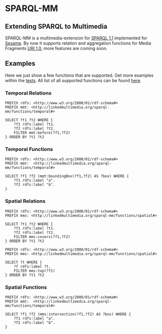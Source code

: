 # SPARQL-MM
## Extending SPARQL to Multimedia

SPARQL-MM is a multimedia-extension for [SPARQL 1.1](http://www.w3.org/TR/sparql11-query/) implemented for [Sesame](http://www.openrdf.org/).
By now it supports relation and aggregation functions for Media Fragments [URI 1.0](http://www.w3.org/TR/media-frags/), more features are coming soon.

## Examples
Here we just show a few functions that are supported. Get more examples within the [tests](https://github.com/tkurz/sparql-mm/blob/master/src/test/java/com/github/tkurz/sparqlmm).
All list of all supported functions can be found [here](https://github.com/tkurz/sparql-mm/blob/master/doc/functions.md).

### Temporal Relations

```SPARQL
PREFIX rdfs: <http://www.w3.org/2000/01/rdf-schema#>
PREFIX mmt: <http://linkedmultimedia.org/sparql-mm/functions/temporal#>

SELECT ?t1 ?t2 WHERE {
    ?f1 rdfs:label ?t1.
    ?f2 rdfs:label ?t2.
    FILTER mmt:before(?f1,?f2)
} ORDER BY ?t1 ?t2
```

### Temporal Functions

```SPARQL
PREFIX rdfs: <http://www.w3.org/2000/01/rdf-schema#>
PREFIX mmt:  <http://linkedmultimedia.org/sparql-mm/functions/temporal#>

SELECT ?f1 ?f2 (mmt:boundingBox(?f1,?f2) AS ?box) WHERE {
    ?f1 rdfs:label "a".
    ?f2 rdfs:label "b".
}
```

### Spatial Relations

```SPARQL
PREFIX rdfs: <http://www.w3.org/2000/01/rdf-schema#>
PREFIX mms: <http://linkedmultimedia.org/sparql-mm/functions/spatial#>

SELECT ?t1 ?t2 WHERE {
    ?f1 rdfs:label ?t1.
    ?f2 rdfs:label ?t2.
    FILTER mms:covers(?f1,?f2)
} ORDER BY ?t1 ?t2
```

```SPARQL
PREFIX rdfs: <http://www.w3.org/2000/01/rdf-schema#>
PREFIX mms: <http://linkedmultimedia.org/sparql-mm/functions/spatial#>

SELECT ?t WHERE {
    ?f rdfs:label ?t.
    FILTER mms:top(?f1)
} ORDER BY ?t1 ?t2
```

### Spatial Functions

```SPARQL
PREFIX rdfs: <http://www.w3.org/2000/01/rdf-schema#>
PREFIX mmt:  <http://linkedmultimedia.org/sparql-mm/functions/temporal#>

SELECT ?f1 ?f2 (mms:intersection(?f1,?f2) AS ?box) WHERE {
    ?f1 rdfs:label "a".
    ?f2 rdfs:label "b".
}
```
